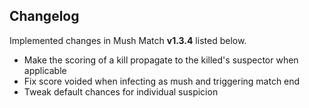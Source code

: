 ## Changelog

Implemented changes in Mush Match **v1.3.4** listed below.

* Make the scoring of a kill propagate to the killed's suspector when applicable
* Fix score voided when infecting as mush and triggering match end
* Tweak default chances for individual suspicion
